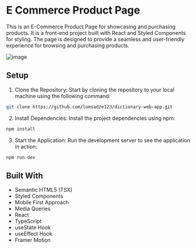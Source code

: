 # E Commerce Product Page

This is an E-Commerce Product Page for showcasing and purchasing products. It is a front-end project built with React and Styled Components for styling. The page is designed to provide a seamless and user-friendly experience for browsing and purchasing products.

![image](https://github.com/lomsadze123/e-commerce-product-page/assets/91826108/0abebeb3-2d3c-463f-aab8-60e4eed792da)


## Setup
1. Clone the Repository: Start by cloning the repository to your local machine using the following command:
```bash
git clone https://github.com/lomsadze123/dictionary-web-app.git
```
2. Install Dependencies: Install the project dependencies using npm:
```bash
npm install
```
3. Start the Application: Run the development server to see the application in action:

```bash
npm run dev
```

## Built With
- Semantic HTML5 (TSX)
- Styled Components
- Mobile First Approach
- Media Queries
- React
- TypeScript
- useState Hook
- useEffect Hook
- Framer Motion

